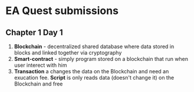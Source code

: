 # EA Quest submissions

## Chapter 1 Day 1

1. **Blockchain** - decentralized shared database where data stored in blocks and linked together via cryptography
2. **Smart-contract** - simply program stored on a blockchain that run when user interect with him
3. **Transaction** a changes the data on the Blockchain and need an exucation fee. **Script** is only reads data (doesn't change it) on the Blockchain and free
